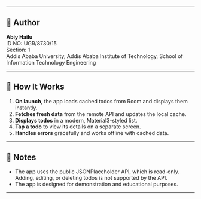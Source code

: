 
---
## 👤 Author

**Abiy Hailu**  
ID NO: UGR/8730/15  
Section: 1  
Addis Ababa University, Addis Ababa Institute of Technology, School of Information Technology Engineering

---


## 🚀 How It Works

1. **On launch**, the app loads cached todos from Room and displays them instantly.
2. **Fetches fresh data** from the remote API and updates the local cache.
3. **Displays todos** in a modern, Material3-styled list.
4. **Tap a todo** to view its details on a separate screen.
5. **Handles errors** gracefully and works offline with cached data.

---


## 📝 Notes

- The app uses the public JSONPlaceholder API, which is read-only.  
  Adding, editing, or deleting todos is not supported by the API.
- The app is designed for demonstration and educational purposes.

---


